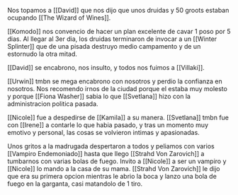 Nos topamos a [[David]] que nos dijo que unos druidas y 50 groots estaban ocupando [[The Wizard of Wines]].

[[Komodo]] nos convencio de hacer un plan excelente de cavar 1 poso por 5 dias.
Al llegar al 3er dia, los druidas terminaron de invocar a un [[Winter Splinter]] que de una pisada destruyo medio campamento y de un estornudo la otra mitad.

[[David]] se encabrono, nos insulto, y todos nos fuimos a [[Villaki]].

[[Urwin]] tmbn se mega encabrono con nosotros y perdio la confianza en nosotros.
Nos recomendo irnos de la ciudad porque el estaba muy molesto y porque [[Fiona Washer]] sabia lo que [[Svetlana]] hizo con la administracion politica pasada.

[[Nicole]] fue a despedirse de [[Kamila]] a su manera.
[[Svetlana]] tmbn fue con [[Irene]] a contarle lo que habia pasado, y tras un momento muy emotivo y personal, las cosas se volvieron intimas y apasionadas.

Unos gritos a la madrugada despertaron a todos y peliamos con varios [[Vampiro Endemoniado]] hasta que llego [[Strahd Von Zarovich]] a tumbarnos con varias bolas de fuego.
Invito a [[Nicole]] a ser un vampiro y [[Nicole]] lo mando a la casa de su mama.
[[Strahd Von Zarovich]] le dijo que era su primera opcion mientras le abrio la boca y lanzo una bola de fuego en la garganta, casi matandolo de 1 tiro.
